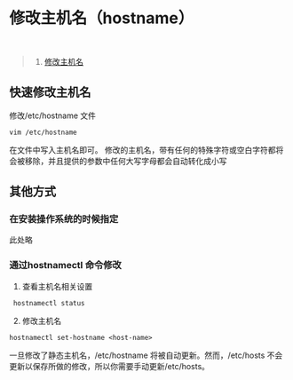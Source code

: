 # 修改主机名（hostname）
<br>

>1. [修改主机名](#修改主机名 "修改主机名")

## 快速修改主机名

修改/etc/hostname 文件

```
vim /etc/hostname
```

在文件中写入主机名即可。
修改的主机名，带有任何的特殊字符或空白字符都将会被移除，并且提供的参数中任何大写字母都会自动转化成小写

## 其他方式

### 在安装操作系统的时候指定

此处略

### 通过hostnamectl 命令修改

1. 查看主机名相关设置

```
 hostnamectl status
```

2. 修改主机名

```
hostnamectl set-hostname <host-name>
```

一旦修改了静态主机名，/etc/hostname 将被自动更新。然而，/etc/hosts 不会更新以保存所做的修改，所以你需要手动更新/etc/hosts。
